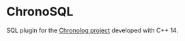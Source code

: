 # ChronoSQL

SQL plugin for the [Chronolog project](http://www.cs.iit.edu/~scs/assets/projects/ChronoLog/ChronoLog.html) developed with C++ 14.